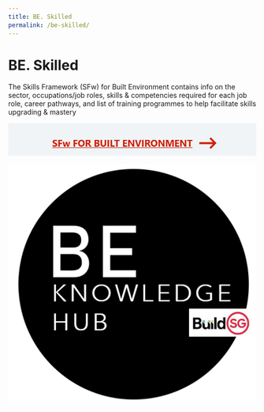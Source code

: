 ```yaml
---
title: BE. Skilled
permalink: /be-skilled/
---
```

# BE. Skilled
The Skills Framework (SFw) for Built Environment contains info on the sector, occupations/job roles, skills & competencies required for each job role, career pathways, and list of training programmes to help facilitate skills upgrading & mastery

[![Alt text for image on Isomer site](/images/sfw1.PNG)](https://lms.bcaa.edu.sg/)

[![Alt text for image on Isomer site](/images/belogo.PNG)](https://lms.bcaa.edu.sg/)